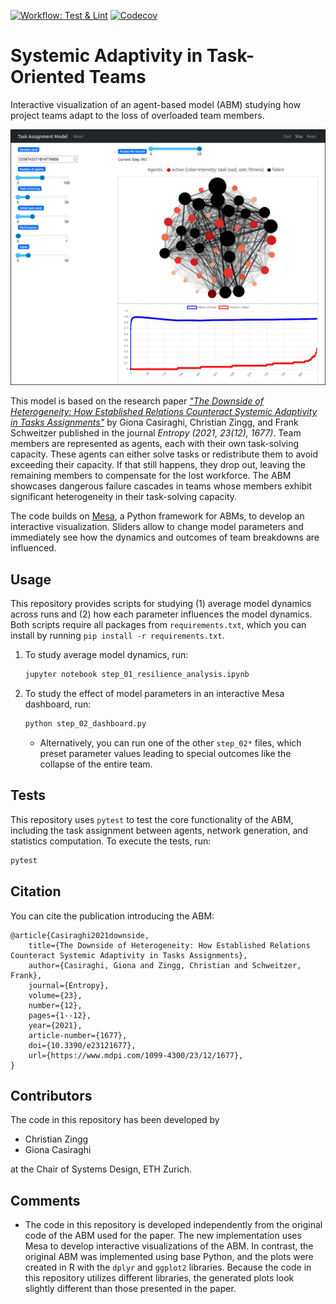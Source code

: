 [![Workflow: Test & Lint](https://github.com/CodesByChris/task-assignment-adaptivity/actions/workflows/test-and-lint.yml/badge.svg)](https://github.com/CodesByChris/task-assignment-adaptivity/actions/workflows/test-and-lint.yml)
[![Codecov](https://codecov.io/gh/CodesByChris/task-assignment-adaptivity/branch/main/graph/badge.svg)](https://codecov.io/gh/CodesByChris/task-assignment-adaptivity)


# Systemic Adaptivity in Task-Oriented Teams

Interactive visualization of an agent-based model (ABM) studying how project teams adapt to the loss of overloaded team members.

![ABM dashboard with sliders, ](docs/dashboard.png)

This model is based on the research paper [*"The Downside of Heterogeneity: How Established Relations Counteract Systemic Adaptivity in Tasks Assignments"*](https://www.mdpi.com/1099-4300/23/12/1677) by Giona Casiraghi, Christian Zingg, and Frank Schweitzer published in the journal *Entropy (2021, 23(12), 1677)*.
Team members are represented as agents, each with their own task-solving capacity.
These agents can either solve tasks or redistribute them to avoid exceeding their capacity.
If that still happens, they drop out, leaving the remaining members to compensate for the lost workforce.
The ABM showcases dangerous failure cascades in teams whose members exhibit significant heterogeneity in their task-solving capacity.


The code builds on [Mesa](https://mesa.readthedocs.io/en/stable/), a Python framework for ABMs, to develop an interactive visualization.
Sliders allow to change model parameters and immediately see how the dynamics and outcomes of team breakdowns are influenced.


## Usage

This repository provides scripts for studying (1) average model dynamics across runs and (2) how each parameter influences the model dynamics.
Both scripts require all packages from `requirements.txt`, which you can install by running `pip install -r requirements.txt`.

1. To study average model dynamics, run:
    ```bash
    jupyter notebook step_01_resilience_analysis.ipynb
    ```

2. To study the effect of model parameters in an interactive Mesa dashboard, run:
    ```bash
    python step_02_dashboard.py
    ```
    - Alternatively, you can run one of the other `step_02*` files, which preset parameter values leading to special outcomes like the collapse of the entire team.


## Tests

This repository uses `pytest` to test the core functionality of the ABM, including the task assignment between agents, network generation, and statistics computation.
To execute the tests, run:
```bash
pytest
```


## Citation

You can cite the publication introducing the ABM:

```
@article{Casiraghi2021downside,
    title={The Downside of Heterogeneity: How Established Relations Counteract Systemic Adaptivity in Tasks Assignments},
    author={Casiraghi, Giona and Zingg, Christian and Schweitzer, Frank},
    journal={Entropy},
    volume={23},
    number={12},
    pages={1--12},
    year={2021},
    article-number={1677},
    doi={10.3390/e23121677},
    url={https://www.mdpi.com/1099-4300/23/12/1677},
}
```


## Contributors

The code in this repository has been developed by

- Christian Zingg
- Giona Casiraghi

at the Chair of Systems Design, ETH Zurich.


## Comments

- The code in this repository is developed independently from the original code of the ABM used for the paper.
    The new implementation uses Mesa to develop interactive visualizations of the ABM.
    In contrast, the original ABM was implemented using base Python, and the plots were created in R with the `dplyr` and `ggplot2` libraries.
    Because the code in this repository utilizes different libraries, the generated plots look slightly different than those presented in the paper.
